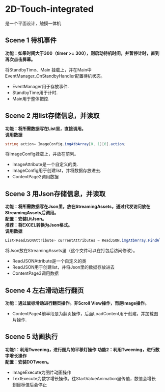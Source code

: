 # 2D-Touch-integrated
是一个平面设计，触摸一体机

## Scene 1   待机事件
**功能：如果时间大于300（timer >= 300），则启动待机时间，并暂停计时，直到再次点击屏幕。** 

将StandbyTime、Main 挂载上，并在Main中EventManager_OnStandbyHandler配置待机状态。  
- EventManager用于存放事件.
- StandbyTime用于计时.
- Main用于整体把控.

## Scene 2 用list存储信息，并读取
**功能：将所需数据写在List里，直接调用。**  
**调用数据**
```C#
string action= ImageConfig.imgAtbArray[0, 1][0].action;
```

将ImageConfig挂载上，并放在前列。  
- ImageAttribute是一个自定义的类.  
- ImageConfig用于创建list，并将数据存放进去.
- ContentPage2调用数据
  
## Scene 3 用Json存储信息，并读取
**功能：将所需数据写在Json里，放在StreamingAssets，通过代发访问放在StreamingAssets后调用。**  
**配置：安装LitJson。**  
**推荐：将EXCEL转换为Json格式。**  
**调用数据**
```C#
List<ReadJSONAttribute> currentAttributes = ReadJSON.imgAtbArray.FindAll(attr => attr.button == "");
```

将Json放在StreamingAssets里（这个文件可以在打包后访问修改）。
- ReadJSONAttribute是一个自定义的类
- ReadJSON用于创建list，并将Json里的数据存放进去
- ContentPage3调用数据

## Scene 4 左右滑动进行翻页
**功能：通过鼠标滑动进行翻页操作。非Scroll View操作，而是Image操作。**  

- ContentPage4前半段是为翻页操作，后面LoadContent用于创建，并加载图片操作.

## Scene 5 动画执行
**功能1：利用Tweening，进行图片的平移灯操作**
**功能2：利用Tweening，进行数字增长操作**  
**配置：安装DOTween。**  

- ImageExecute为图片动画操作
- TextExecute为数字增长操作。往StartValueAnimation里传值，数值会增长到目标值后会停止
